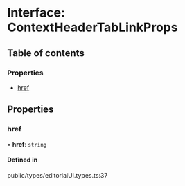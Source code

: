 # Interface: ContextHeaderTabLinkProps

## Table of contents

### Properties

- [href](../wiki/ContextHeaderTabLinkProps#href)

## Properties

### href

• **href**: `string`

#### Defined in

public/types/editorialUI.types.ts:37
